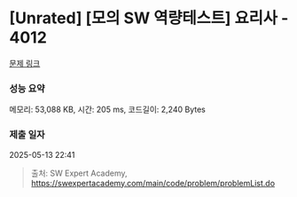 # [Unrated] [모의 SW 역량테스트] 요리사 - 4012 

[문제 링크](https://swexpertacademy.com/main/code/problem/problemDetail.do?contestProbId=AWIeUtVakTMDFAVH) 

### 성능 요약

메모리: 53,088 KB, 시간: 205 ms, 코드길이: 2,240 Bytes

### 제출 일자

2025-05-13 22:41



> 출처: SW Expert Academy, https://swexpertacademy.com/main/code/problem/problemList.do